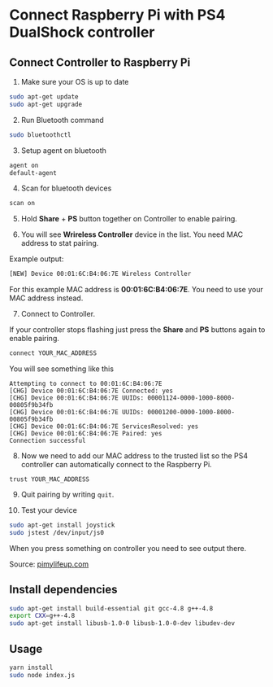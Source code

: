 # Connect Raspberry Pi with PS4 DualShock controller

## Connect Controller to Raspberry Pi

1. Make sure your OS is up to date

```sh
sudo apt-get update
sudo apt-get upgrade
```

2. Run Bluetooth command

```sh
sudo bluetoothctl
```

3. Setup agent on bluetooth

```sh
agent on
default-agent
```

4. Scan for bluetooth devices

```sh
scan on
```

5. Hold **Share** + **PS** button together on Controller to enable pairing.

6. You will see **Wrireless Controller** device in the list. You need MAC address to stat pairing.

Example output:
```sh
[NEW] Device 00:01:6C:B4:06:7E Wireless Controller
```
For this example MAC address is **00:01:6C:B4:06:7E**. You need to use your MAC address instead.

7. Connect to Controller.

If your controller stops flashing just press the **Share** and **PS** buttons again to enable pairing.

```sh
connect YOUR_MAC_ADDRESS
```

You will see something like this
```
Attempting to connect to 00:01:6C:B4:06:7E
[CHG] Device 00:01:6C:B4:06:7E Connected: yes
[CHG] Device 00:01:6C:B4:06:7E UUIDs: 00001124-0000-1000-8000-00805f9b34fb
[CHG] Device 00:01:6C:B4:06:7E UUIDs: 00001200-0000-1000-8000-00805f9b34fb
[CHG] Device 00:01:6C:B4:06:7E ServicesResolved: yes
[CHG] Device 00:01:6C:B4:06:7E Paired: yes
Connection successful
```

8. Now we need to add our MAC address to the trusted list so the PS4 controller can automatically connect to the Raspberry Pi.

```
trust YOUR_MAC_ADDRESS
```

9. Quit pairing by writing `quit`.

10. Test your device

```sh
sudo apt-get install joystick
sudo jstest /dev/input/js0
```

When you press something on controller you need to see output there.


Source: [pimylifeup.com](https://pimylifeup.com/raspberry-pi-playstation-controllers/)

## Install dependencies

```sh
sudo apt-get install build-essential git gcc-4.8 g++-4.8
export CXX=g++-4.8
sudo apt-get install libusb-1.0-0 libusb-1.0-0-dev libudev-dev
```

## Usage

```sh
yarn install
sudo node index.js
```
